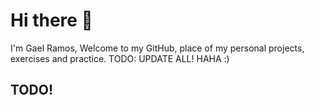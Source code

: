 # Hi there 👋
I'm Gael Ramos, Welcome to my GitHub, place of my personal projects, exercises and practice. TODO: UPDATE ALL! HAHA :)

## TODO!